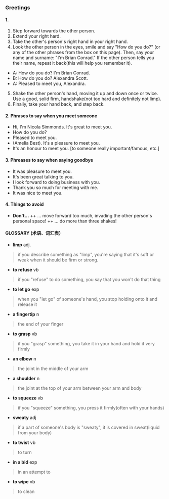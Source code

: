 
### Greetings

#### 1. 
1. Step forward towards the other person.
2. Extend your right hard.
3. Take the other's person's right hand in your right hand.
4. Look the other person in the eyes, smile and say "How do you do?" (or any of the other phrases from the box on this page). 
Then, say your name and surname: "I'm Brian Conrad." If the other person tells you their name, repeat it back(this will help you remember it).
+ A: How do you do? I'm Brian Conrad.
+ B: How do you do? Alexandra Scott.
+ A: Pleased to meet you, Alexandra.
5. Shake the other person's hand, moving it up and down once or twice. Use a good, solid firm, handshake(not too hard and definitely not limp).
6. Finally, take your hand back, and step back.

#### 2. Phrases to say when you meet someone
+ Hi, I'm Nicola Simmonds. It's great to meet you.
+ How do you do?
+ Pleased to meet you.
+ (Amelia Best). It's a pleasure to meet you.
+ It's an honour to meet you. [to someone really important/famous, etc.]

#### 3. Phreases to say when saying goodbye
+ It was pleasure to meet you.
+ It's been great talking to you.
+ I look forward to doing business with you.
+ Thank you so much for meeting with me.
+ It was nice to meet you.

#### 4. Things to avoid
- **Don't...**
++ ... move forward too much, invading the other person's personal space!
++ ... do more than three shakes! 
#### GLOSSARY (术语、词汇表）

- **limp** adj. 
>if you describe something as "limp", you're saying that it's soft or weak when it should be firm or strong.
- **to refuse** vb 
>if you "refuse" to do something, you say that you won't do that thing
- **to let go** exp
>when you "let go" of someone's hand, you stop holding onto it and release it
- **a fingertip** n
>the end of your finger
- **to grasp** vb
>if you "grasp" something, you take it in your hand and hold it very firmly
- **an elbow** n
>the joint in the middle of your arm
- **a shoulder** n
>the joint at the top of your arm between your arm and body
- **to squeeze** vb
>if you "squeeze" something, you press it firmly(often with your hands)
- **sweaty** adj
>if a part of someone's body is "sweaty", it is covered in sweat(liquid from your body)
- **to twist** vb
>to turn
- **in a bid** exp
>in an attempt to
- **to wipe** vb
>to clean
